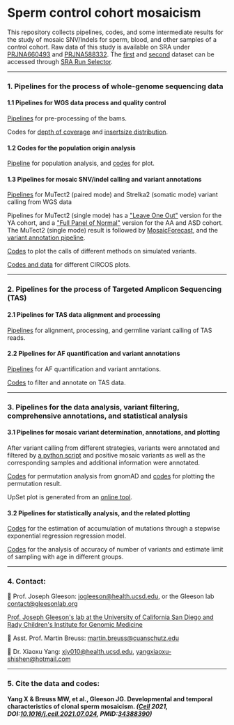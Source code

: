# Sperm control cohort mosaicism

This repository collects pipelines, codes, and some intermediate results for the study of mosaic SNV/Indels for sperm, blood, and other samples of a control cohort. Raw data of this study is available on SRA under [PRJNA660493](https://www.ncbi.nlm.nih.gov/bioproject/PRJNA660493/) and [PRJNA588332](https://www.ncbi.nlm.nih.gov/bioproject/PRJNA588332/). The [first](https://trace.ncbi.nlm.nih.gov/Traces/study/?acc=PRJNA660493&o=acc_s%3Aa) and [second](https://trace.ncbi.nlm.nih.gov/Traces/study/?acc=PRJNA588332&o=acc_s%3Aa) dataset can be accessed through [SRA Run Selector](https://trace.ncbi.nlm.nih.gov/Traces/study/?).

-----------------------------------

### 1. Pipelines for the process of whole-genome sequencing data

#### 1.1 Pipelines for WGS data process and quality control

[Pipelines](https://github.com/shishenyxx/Sperm_control_cohort_mosaicism/tree/master/Pipelines/Preprocessing) for pre-processing of the bams.

Codes for [depth of coverage](https://github.com/shishenyxx/Sperm_control_cohort_mosaicism/blob/master/Plot/QC/Depth_of_coverage.r) and [insertsize distribution](https://github.com/shishenyxx/Sperm_control_cohort_mosaicism/blob/master/Plot/QC/Insert_size.r).

#### 1.2 Codes for the population origin analysis

[Pipeline](https://github.com/shishenyxx/Sperm_control_cohort_mosaicism/blob/master/Plot/Population_analysis/Whole_genome_variant_extraction_and_PCA.sh) for population analysis, and [codes](https://github.com/shishenyxx/Sperm_control_cohort_mosaicism/blob/master/Plot/Population_analysis/Plot_PCA.r) for plot.

#### 1.3 Pipelines for mosaic SNV/indel calling and variant annotations

[Pipelines](https://github.com/shishenyxx/Adult_brain_somatic_mosaicism/tree/master/pipelines/WGS_SNV_indel_calling_pipeline/Mutect2_PM_Strelka2) for MuTect2 (paired mode) and Strelka2 (somatic mode) variant calling from WGS data

Pipelines for MuTect2 (single mode) has a ["Leave One Out"](https://github.com/shishenyxx/Sperm_control_cohort_mosaicism/tree/master/Pipelines/Mosaic_Calls/Mutect2_single_mode/leave_one_out) version for the YA cohort, and a ["Full Panel of Normal"](https://github.com/shishenyxx/Adult_brain_somatic_mosaicism/tree/master/pipelines/WGS_SNV_indel_calling_pipeline/Mutect2_single_mode) version for the AA and ASD cohort. The MuTect2 (single mode) result is followed by [MosaicForecast](https://github.com/shishenyxx/Adult_brain_somatic_mosaicism/tree/master/pipelines/WGS_SNV_indel_calling_pipeline/MosaicForecast_pipeline), and the [variant annotation pipeline](https://github.com/shishenyxx/PASM/tree/master/Snakemake_pipeline).

[Codes](https://github.com/shishenyxx/Sperm_control_cohort_mosaicism/blob/master/Plot/QC/Simulated_variants.r) to plot the calls of different methods on simulated variants.

[Codes and data](https://github.com/shishenyxx/Sperm_control_cohort_mosaicism/tree/master/Plot/Circos) for different CIRCOS plots.

-----------------------------------

### 2. Pipelines for the process of Targeted Amplicon Sequencing (TAS)
#### 2.1 Pipelines for TAS data alignment and processing

[Pipelines](https://github.com/shishenyxx/Adult_brain_somatic_mosaicism/tree/master/pipelines/MPAS_and_snMPAS_processing_pipeline) for alignment, processing, and germline variant calling of TAS reads.

#### 2.2 Pipelines for AF quantification and variant annotations

[Pipelines](https://github.com/shishenyxx/PASM/tree/master/Snakemake_pipeline) for AF quantification and variant anntations.

[Codes](https://github.com/shishenyxx/Sperm_control_cohort_mosaicism/blob/master/Pipelines/cc_validation_table_sperm_abc_saliva_blood.py) to filter and annotate on TAS data.

-----------------------------------

### 3. Pipelines for the data analysis, variant filtering, comprehensive annotations, and statistical analysis
#### 3.1 Pipelines for mosaic variant determination, annotations, and plotting

After variant calling from different strategies, variants were annotated and filtered by [a python script](https://github.com/shishenyxx/Sperm_control_cohort_mosaicism/blob/master/Pipelines/Mosaic_Calls/control_cohort_complete_from_variant_table_MSMF03.py) and positive mosaic variants as well as the corresponding samples and additional information were annotated.

[Codes](https://github.com/shishenyxx/Adult_brain_somatic_mosaicism/tree/master/permutation) for permutation analysis from gnomAD and [codes](https://github.com/shishenyxx/Sperm_control_cohort_mosaicism/tree/master/Plot/cc_annotation_counts02.py) for plotting the permutation result.

UpSet plot is generated from an [online tool](https://vcg.github.io/upset/).

#### 3.2 Pipelines for statistically analysis, and the related plotting

[Codes](https://github.com/shishenyxx/Sperm_control_cohort_mosaicism/blob/master/Mutation_accumulation_model/fit_afs.py) for the estimation of accumulation of mutations through a stepwise exponential regression regression model.

[Codes](https://github.com/shishenyxx/Sperm_control_cohort_mosaicism/blob/master/Plot/Analysis_of_validation_rates.r) for the analysis of accuracy of number of variants and estimate limit of sampling with age in different groups. 


-----------------------------------
### 4. Contact:

:email: Prof. Joseph Gleeson: [jogleeson@health.ucsd.edu](mailto:jogleeson@health.ucsd.edu), or the Gleeson lab [contact@gleesonlab.org](mailto:contact@gleesonlab.org)

[Prof. Joseph Gleeson's lab at the University of California San Diego and Rady Children's Institute for Genomic Medicine](http://www.gleesonlab.org/index.html)

:email: Asst. Prof. Martin Breuss: [martin.breuss@cuanschutz.edu](mailto:martin.breuss@cuanschutz.edu)

:email: Dr. Xiaoxu Yang: [xiy010@health.ucsd.edu](mailto:xiy010@health.ucsd.edu), [yangxiaoxu-shishen@hotmail.com](mailto:yangxiaoxu-shishen@hotmail.com)

-----------------------------------
### 5. Cite the data and codes:

 <b>Yang X & Breuss MW, et al., Gleeson JG. Developmental and temporal characteristics of clonal sperm mosaicism. <i>([Cell](https://www.sciencedirect.com/science/article/abs/pii/S0092867421008837) 2021, DOI:[10.1016/j.cell.2021.07.024](https://www.doi.org/10.1016/j.cell.2021.07.024 ), PMID:[34388390](https://pubmed.ncbi.nlm.nih.gov/34388390/))</i></b>



